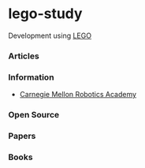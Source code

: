 # lego-study
Development using [LEGO](https://www.lego.com/)



### Articles



### Information
- [Carnegie Mellon Robotics Academy](https://www.cmu.edu/roboticsacademy/roboticscurriculum/)


### Open Source


### Papers



### Books




